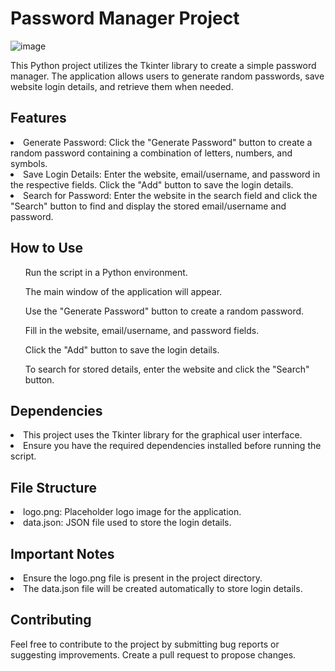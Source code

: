 <h1>Password Manager Project</h1>

![image](https://github.com/DominicMaritoiu/password-manager/assets/150853918/558de293-6f67-4503-8273-382ec72e83c1)


<p>This Python project utilizes the Tkinter library to create a simple password manager. The application allows users to generate random passwords, save website login details, and retrieve them when needed.</p>
<h2>Features</h2>
<li>Generate Password: Click the "Generate Password" button to create a random password containing a combination of letters, numbers, and symbols.</li>
<li>Save Login Details: Enter the website, email/username, and password in the respective fields. Click the "Add" button to save the login details.</li>
<li>Search for Password: Enter the website in the search field and click the "Search" button to find and display the stored email/username and password.</li>
<h2>How to Use</h2>
<ul>Run the script in a Python environment.</ul>
<ul>The main window of the application will appear.</ul>
<ul>Use the "Generate Password" button to create a random password.</ul>
<ul>Fill in the website, email/username, and password fields.</ul>
<ul>Click the "Add" button to save the login details.</ul>
<ul>To search for stored details, enter the website and click the "Search" button.</ul>
<h2>Dependencies</h2>
<li>This project uses the Tkinter library for the graphical user interface.</li>
<li>Ensure you have the required dependencies installed before running the script.</li>
<h2>File Structure</h2>
<li>logo.png: Placeholder logo image for the application.</li>
<li>data.json: JSON file used to store the login details.</li>
<h2>Important Notes</h2>
<li>Ensure the logo.png file is present in the project directory.</li>
<li>The data.json file will be created automatically to store login details.</li>
<h2>Contributing</h2>
<p>Feel free to contribute to the project by submitting bug reports or suggesting improvements. Create a pull request to propose changes.</p>
